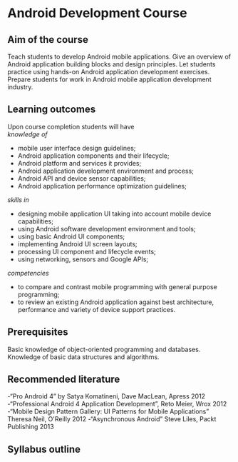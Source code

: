 Android Development Course
==========================

## Aim of the course
Teach students to develop Android mobile applications. Give an overview of Android application building blocks and design principles. Let students practice using hands-on Android application development exercises. Prepare students for work in Android mobile application development industry.

## Learning outcomes
Upon course completion students will have <br/>
_knowledge of_ <br/>
  - mobile user interface design guidelines;
  - Android application components and their lifecycle;
  - Android platform and services it provides;
  - Android application development environment and process;
  - Android API and device sensor capabilities;
  - Android application performance optimization guidelines;

_skills in_ <br/>
  - designing mobile application UI taking into account mobile device capabilities;
  - using Android software development environment and tools;
  - using basic Android UI components;
  - implementing Android UI screen layouts;
  - processing UI component and lifecycle events;
  - using networking, sensors and Google APIs;

_competencies_ <br/>
  - to compare and contrast mobile programming with general purpose programming;
  - to review an existing Android application against best architecture, performance and variety of device support practices.

## Prerequisites
Basic knowledge of object-oriented programming and databases. Knowledge of basic data structures and algorithms.

## Recommended literature
-“Pro Android 4” by Satya Komatineni, Dave MacLean, Apress 2012
-“Professional Android 4 Application Development”, Reto Meier, Wrox 2012
-“Mobile Design Pattern Gallery: UI Patterns for Mobile Applications” Theresa Neil, O'Reilly 2012
-“Asynchronous Android” Steve Liles, Packt Publishing 2013

## Syllabus outline
